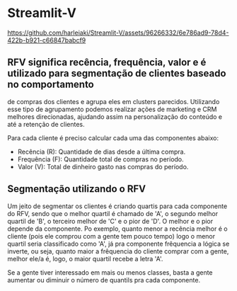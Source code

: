 # Streamlit-V


https://github.com/harleiaki/Streamlit-V/assets/96266332/6e786ad9-78d4-422b-b921-c66847babcf9




## RFV significa recência, frequência, valor e é utilizado para segmentação de clientes baseado no comportamento 
de compras dos clientes e agrupa eles em clusters parecidos. Utilizando esse tipo de agrupamento podemos realizar 
ações de marketing e CRM melhores direcionadas, ajudando assim na personalização do conteúdo e até a retenção de clientes.

Para cada cliente é preciso calcular cada uma das componentes abaixo:

- Recência (R): Quantidade de dias desde a última compra.
- Frequência (F): Quantidade total de compras no período.
- Valor (V): Total de dinheiro gasto nas compras do período.

## Segmentação utilizando o RFV
Um jeito de segmentar os clientes é criando quartis para cada componente do RFV, sendo que o melhor quartil é chamado de 'A', o segundo melhor quartil de 'B', o terceiro melhor de 'C' e o pior de 'D'. O melhor e o pior depende da componente. Po exemplo, quanto menor a recência melhor é o cliente (pois ele comprou com a gente tem pouco tempo) logo o menor quartil seria classificado como 'A', já pra componente frêquencia a lógica se inverte, ou seja, quanto maior a frêquencia do cliente comprar com a gente, melhor ele/a é, logo, o maior quartil recebe a letra 'A'.

Se a gente tiver interessado em mais ou menos classes, basta a gente aumentar ou diminuir o número de quantils pra cada componente.
